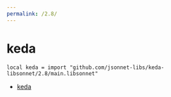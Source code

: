 ```yaml
---
permalink: /2.8/
---
```


# keda

```jsonnet
local keda = import "github.com/jsonnet-libs/keda-libsonnet/2.8/main.libsonnet"
```



* [keda](keda/index.md)